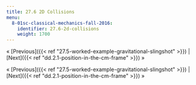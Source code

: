 ```yaml
---
title: 27.6 2D Collisions
menu:
  8-01sc-classical-mechanics-fall-2016:
    identifier: 27.6-2d-collisions
    weight: 1700
---
```

« [Previous]({{< ref "27.5-worked-example-gravitational-slingshot" >}}) | [Next]({{< ref "dd.2.1-position-in-the-cm-frame" >}}) »

« [Previous]({{< ref "27.5-worked-example-gravitational-slingshot" >}}) | [Next]({{< ref "dd.2.1-position-in-the-cm-frame" >}}) »